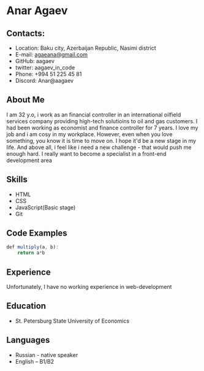 # Anar Agaev

## Contacts:
- Location: Baku city, Azerbaijan Republic, Nasimi district
- E-mail: agaeana@gmail.com
- GitHub: aagaev
- twitter: aagaev_in_code
- Phone: +994 51 225 45 81
- Discord: Anar@aagaev

## About Me
I am 32 y.o, i work as an financial controller in an international oilfield services company providing high-tech solutioins to oil and gas customers. I had been working as economist and finance controller for 7 years. I love my job and i am cosy in my workplace. However, even when you love something, you know it is time to move on. I hope it'd be a new stage in my life. And above all, i feel like i need a new challenge - that would push me enough hard. I really want to become a specialist in a front-end development area

## Skills
- HTML
- CSS
- JavaScript(Basic stage)
- Git

## Code Examples
```javascript
def multiply(a, b):
    return a*b
```

## Experience
Unfortunately, I have no working experience in web-development

## Education
- St. Petersburg State University of Economics

## Languages
- Russian - native speaker
- English – B1/B2 

